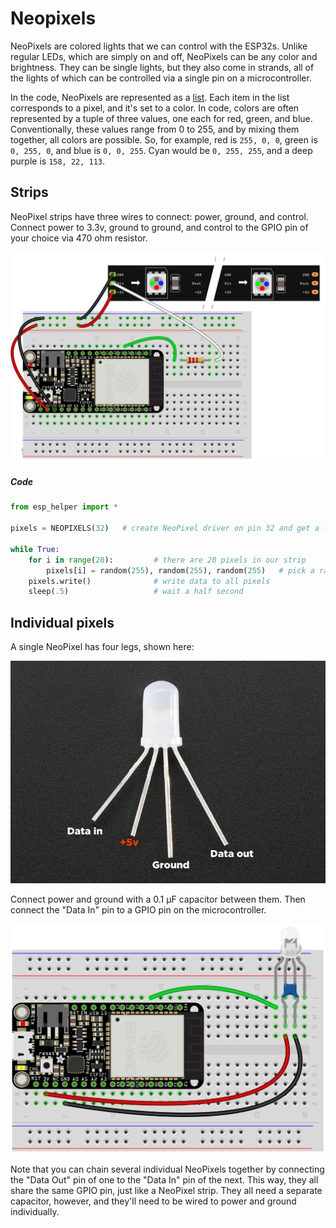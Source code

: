 # Neopixels

NeoPixels are colored lights that we can control with the ESP32s. Unlike regular LEDs, which are simply on and off, NeoPixels can be any color and brightness. They can be single lights, but they also come in strands, all of the lights of which can be controlled via a single pin on a microcontroller.

In the code, NeoPixels are represented as a [list](micropython.md#lists). Each item in the list corresponds to a pixel, and it's set to a color. In code, colors are often represented by a tuple of three values, one each for red, green, and blue. Conventionally, these values range from 0 to 255, and by mixing them together, all colors are possible. So, for example, red is `255, 0, 0`, green is `0, 255, 0`, and blue is `0, 0, 255`. Cyan would be `0, 255, 255`, and a deep purple is `158, 22, 113`. 


## Strips

NeoPixel strips have three wires to connect: power, ground, and control. Connect power to 3.3v, ground to ground, and control to the GPIO pin of your choice via 470 ohm resistor.


![](img/neopixel_strip.png)


##### Code

```py
from esp_helper import *

pixels = NEOPIXELS(32)   # create NeoPixel driver on pin 32 and get a list of pixels

while True:
    for i in range(20):         # there are 20 pixels in our strip        
        pixels[i] = random(255), random(255), random(255)   # pick a random color
    pixels.write()              # write data to all pixels
    sleep(.5)                   # wait a half second
```

## Individual pixels

A single NeoPixel has four legs, shown here:

![](img/neopixel_legs.jpg)

Connect power and ground with a 0.1 µF capacitor between them. Then connect the "Data In" pin to a GPIO pin on the microcontroller.

![](img/neopixel_individual.png)


Note that you can chain several individual NeoPixels together by connecting the "Data Out" pin of one to the "Data In" pin of the next. This way, they all share the same GPIO pin, just like a NeoPixel strip. They all need a separate capacitor, however, and they'll need to be wired to power and ground individually.


<!-- ## Long strips

Separate power supply, 5V DC

Adding a 300 to 500 Ohm resistor between your microcontroller's data pin and the data input on the first NeoPixel can help prevent voltage spikes that might otherwise damage your first pixel. Please add one between your micro and NeoPixels!


On larger projects, you may need to add a capacitor (100 to 1000 µF, 6.3V or higher) across the + and – terminals for more reliable operation. See the photo on the next page for an example.

If powering the pixels with a separate supply, apply power to the pixels before applying power to the microcontroller. Otherwise they’ll try to power “parasitically” through the data line, which could spell trouble for the microcontroller.

If your microcontroller and NeoPixels are powered from two different sources (e.g. separate batteries for each), there must be a ground connection between the two.

https://learn.adafruit.com/adafruit-neopixel-uberguide/powering-neopixels 


## general

the idea is to match the power and control voltages

https://learn.adafruit.com/adafruit-neopixel-uberguide/basic-connections


-->